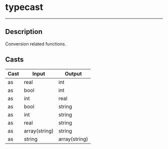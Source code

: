 # typecast
___
## Description

Conversion related functions.

## Casts

|Cast|Input|Output|
|-|-|-|
|as|real|int|
|as|bool|int|
|as|int|real|
|as|bool|string|
|as|int|string|
|as|real|string|
|as|array(string)|string|
|as|string|array(string)|
